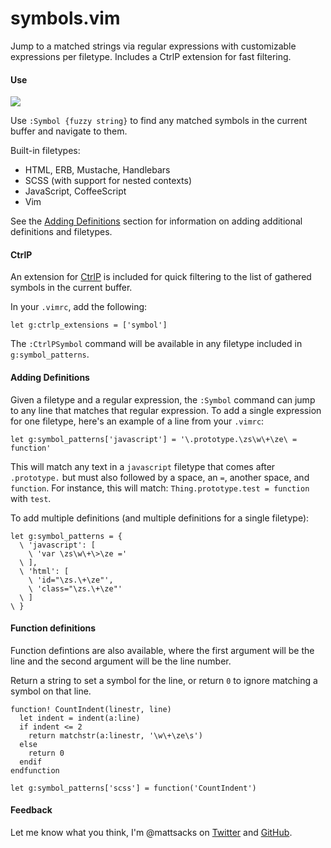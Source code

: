 # symbols.vim

Jump to a matched strings via regular expressions with customizable expressions per filetype. Includes a CtrlP extension for fast filtering.

#### Use

![](http://i.imgbox.com/OoLpMwO5.gif)

Use `:Symbol {fuzzy string}` to find any matched symbols in the current buffer and navigate to them.

Built-in filetypes:

* HTML, ERB, Mustache, Handlebars
* SCSS (with support for nested contexts)
* JavaScript, CoffeeScript
* Vim

See the <a href="#adding-definitions">Adding Definitions</a> section for information on adding additional definitions and filetypes.

#### CtrlP

An extension for [CtrlP](https://github.com/kien/ctrlp.vim) is included for quick filtering to the list of gathered symbols in the current buffer.

In your `.vimrc`, add the following:

```vim
let g:ctrlp_extensions = ['symbol']
```

The `:CtrlPSymbol` command will be available in any filetype included in `g:symbol_patterns`.

#### Adding Definitions

Given a filetype and a regular expression, the `:Symbol` command can jump to any line that matches that regular expression. To add a single expression for one filetype, here's an example of a line from your `.vimrc`:

```vim
let g:symbol_patterns['javascript'] = '\.prototype.\zs\w\+\ze\ = function'
```

This will match any text in a `javascript` filetype that comes after `.prototype.` but must also followed by a space, an `=`, another space, and `function`. For instance, this will match: `Thing.prototype.test = function` with `test`.

To add multiple definitions (and multiple definitions for a single filetype):

```vim
let g:symbol_patterns = {
  \ 'javascript': [
    \ 'var \zs\w\+\>\ze ='
  \ ],
  \ 'html': [
    \ 'id="\zs.\+\ze"',
    \ 'class="\zs.\+\ze"'
  \ ]
\ }
```

#### Function definitions

Function defintions are also available, where the first argument will be the line and the second argument will be the line number.

Return a string to set a symbol for the line, or return `0` to ignore matching a symbol on that line.

```vim
function! CountIndent(linestr, line)
  let indent = indent(a:line)
  if indent <= 2
    return matchstr(a:linestr, '\w\+\ze\s')
  else 
    return 0
  endif
endfunction

let g:symbol_patterns['scss'] = function('CountIndent')
```

#### Feedback

Let me know what you think, I'm @mattsacks on [Twitter](https://twitter.com/mattsacks) and [GitHub](https://github.com/mattsacks).
